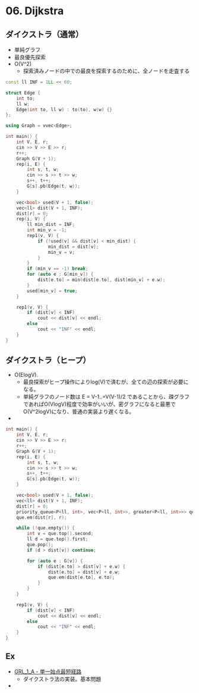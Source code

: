 # 06. Dijkstra

## ダイクストラ（通常）
- 単純グラフ
- 最良優先探索 
- O(V^2)
  - 探索済みノードの中での最良を探索するのために、全ノードを走査する

```cpp
const ll INF = 1LL << 60;

struct Edge {
    int to;
    ll w;
    Edge(int to, ll w) : to(to), w(w) {}
};

using Graph = vvec<Edge>;

int main() {
    int V, E, r;
    cin >> V >> E >> r;
    r++;
    Graph G(V + 1);
    rep(i, E) {
        int s, t, w;
        cin >> s >> t >> w;
        s++, t++;
        G[s].pb(Edge(t, w));
    }

    vec<bool> used(V + 1, false);
    vec<ll> dist(V + 1, INF);
    dist[r] = 0;
    rep(i, V) {
        ll min_dist = INF;
        int min_v = -1;
        rep1(v, V) {
            if (!used[v] && dist[v] < min_dist) {
                min_dist = dist[v];
                min_v = v;
            }
        }
        if (min_v == -1) break;
        for (auto e : G[min_v]) {
            dist[e.to] = min(dist[e.to], dist[min_v] + e.w);
        }
        used[min_v] = true;
    }

    rep1(v, V) {
        if (dist[v] < INF)
            cout << dist[v] << endl;
        else
            cout << "INF" << endl;
    }
}
```



## ダイクストラ（ヒープ）
- O(ElogV).
  - 最良探索がヒープ操作によりlog(V)で済むが、全ての辺の探索が必要になる。
  - 単純グラフのノード数は E = V-1..=V(V-1)/2 であることから、疎グラフであればO(VlogV)程度で効率がいいが、密グラフになると最悪でO(V^2logV)になり、普通の実装より遅くなる。
- 
```cpp
int main() {
    int V, E, r;
    cin >> V >> E >> r;
    r++;
    Graph G(V + 1);
    rep(i, E) {
        int s, t, w;
        cin >> s >> t >> w;
        s++, t++;
        G[s].pb(Edge(t, w));
    }

    vec<bool> used(V + 1, false);
    vec<ll> dist(V + 1, INF);
    dist[r] = 0;
    priority_queue<P<ll, int>, vec<P<ll, int>>, greater<P<ll, int>>> que;
    que.em(dist[r], r);

    while (!que.empty()) {
        int v = que.top().second;
        ll d = que.top().first;
        que.pop();
        if (d > dist[v]) continue;

        for (auto e : G[v]) {
            if (dist[e.to] > dist[v] + e.w) {
                dist[e.to] = dist[v] + e.w;
                que.em(dist[e.to], e.to);
            }
        }
    }

    rep1(v, V) {
        if (dist[v] < INF)
            cout << dist[v] << endl;
        else
            cout << "INF" << endl;
    }
}
```


## Ex
- [GRL_1_A - 単一始点最短経路](https://judge.u-aizu.ac.jp/onlinejudge/review.jsp?rid=6691085)
  - ダイクストラ法の実装。基本問題
- 